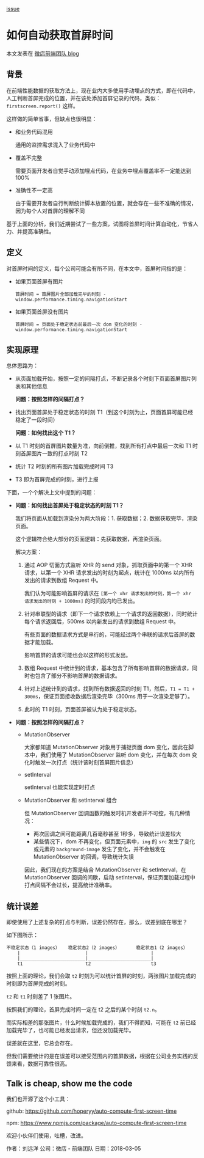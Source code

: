 [issue](https://api.github.com/repos/hoperyy/blog/issues/102)

# 如何自动获取首屏时间

本文发表在 [微店前端团队 blog](https://github.com/weidian-inc/FE-blog/issues/1)

## 背景

在前端性能数据的获取方法上，现在业内大多使用手动埋点的方式，即在代码中，人工判断首屏完成的位置，并在该处添加首屏记录的代码，类似：`firstscreen.report()` 这样。

这样做的简单省事，但缺点也很明显：

+   和业务代码混用

    通用的监控需求混入了业务代码中
    
+   覆盖不完整

    需要页面开发者自觉手动添加埋点代码，在业务中埋点覆盖率不一定能达到 100%
    
+   准确性不一定高

    由于需要开发者自行判断统计脚本放置的位置，就会存在一些不准确的情况，因为每个人对首屏的理解不同

基于上面的分析，我们近期尝试了一些方案，试图将首屏时间计算自动化，节省人力、并提高准确性。

## 定义

对首屏时间的定义，每个公司可能会有所不同，在本文中，首屏时间指的是：

+   如果页面首屏有图片

    ```
    首屏时间 = 首屏图片全部加载完毕的时刻 - window.performance.timing.navigationStart
    ```
    
+   如果页面首屏没有图片

    ```
    首屏时间 = 页面处于稳定状态前最后一次 dom 变化的时刻 - window.performance.timing.navigationStart
    ```
    
## 实现原理

总体思路为：

+   从页面加载开始，按照一定的间隔打点，不断记录各个时刻下页面首屏图片列表和其他信息
    
    **问题：按照怎样的间隔打点？**
    
+   找出页面首屏处于稳定状态的时刻 T1（到这个时刻为止，页面首屏可能已经稳定了一段时间）
    
    **问题：如何找出这个 T1？**

+   以 T1 时刻的首屏图片数量为准，向前倒推，找到所有打点中最后一次和 T1 时刻首屏图片一致的打点时刻 T2
+   统计 T2 时刻的所有图片加载完成时间 T3
+   T3 即为首屏完成的时刻，进行上报

下面，一个个解决上文中提到的问题：

+   **问题：如何找出首屏处于稳定状态的时刻 T1？**

    我们将页面从加载到渲染分为两大阶段：1. 获取数据；2. 数据获取完毕，渲染页面。

    这个逻辑符合绝大部分的页面逻辑：先获取数据，再渲染页面。
    
    解决方案：
    
    1. 通过 AOP 切面方式监听 XHR 的 send 对象，抓取页面中的第一个 XHR 请求，以第一个 XHR 请求发出的时刻为起点，统计在 1000ms 以内所有发出的请求到数组 Request 中。
    
       我们认为可能影响首屏的请求在 `[第一个 xhr 请求发出的时刻，第一个 xhr 请求发出的时刻 + 1000ms]` 的时间段内均已发出。
    
    2. 针对串联型的请求（即下一个请求依赖上一个请求的返回数据），同时统计每个请求返回后，500ms 以内新发出的请求到数组 Request 中。
    
        有些页面的数据请求方式是串行的，可能经过两个串联的请求后首屏的数据才能加载。
        
        影响首屏的请求可能也会以这样的形式发出。
    
    3. 数组 Request 中统计到的请求，基本包含了所有影响首屏的数据请求，同时也包含了部分不影响首屏的数据请求。
    4. 针对上述统计到的请求，找到所有数据返回的时刻 T1，然后，`T1 = T1 + 300ms`，保证页面接收数据后渲染完毕（300ms 用于一次渲染足够了）。
    5. 此时的 T1 时刻，页面首屏被认为处于稳定状态。

+   **问题：按照怎样的间隔打点？**

    +   MutationObserver

        大家都知道 MutationObserver 对象用于捕捉页面 dom 变化，因此在脚本中，我们使用了 MutationObserver 监听 dom 变化，并在每次 dom 变化时触发一次打点（统计该时刻首屏图片信息）
        
    +   setInterval

        setInterval 也能实现定时打点
        
    +   MutationObserver 和 setInterval 组合

        但 MutationObserver 回调函数的触发时机开发者并不可控，有几种情况：
        
        +   两次回调之间可能距离几百毫秒甚至 1秒多，导致统计误差较大
        +   某些情况下，dom 不再变化，但页面元素中，`img` 的 `src` 发生了变化或元素的 `background-image` 发生了变化，并不会触发在 MutationObserver 的回调，导致统计失误

        因此，我们现在的方案是结合 MutationObserver 和 setInterval，在 MutationObserver 回调的间歇，启动 setInterval，保证页面加载过程中打点间隔不会过长，提高统计准确率。
        
## 统计误差

即使使用了上述复杂的打点与判断，误差仍然存在，那么，误差到底在哪里？

如下图所示：

```
不稳定状态（1 images）   稳定状态2（2 images）      稳定状态1（2 images）
    |                        |                       |
    |________________________|_______________________|
    t1                       t2                      t3
```

按照上面的理论，我们会取 `t2` 时刻为可以统计首屏的时刻，两张图片加载完成的时刻即为首屏完成的时刻。

`t2` 和 `t1` 时刻差了 1 张图片。

按照我们的理论，首屏完成时间一定在 t2 之后的某个时刻 `t2.n`。

而实际相差的那张图片，什么时候加载完成的，我们不得而知，可能在 `t2` 前已经加载完毕了，也可能已经发出请求，但还没加载完毕。

误差就在这里，它总会存在。

但我们需要统计的是在误差可以接受范围内的首屏数据，根据在公司业务实践的反馈来看，数据可靠性很高。

## Talk is cheap, show me the code

我们也开源了这个小工具：

github: https://github.com/hoperyy/auto-compute-first-screen-time

npm: https://www.npmjs.com/package/auto-compute-first-screen-time

欢迎小伙伴们使用，吐槽，改进。

作者：刘远洋
公司：微店 - 前端团队
日期：2018-03-05






